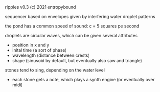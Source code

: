 ripples v0.3 (c) 2021 entropybound

sequencer based on envelopes given by interfering water droplet patterns

the pond has a common speed of sound: c = 5 squares pe second

droplets are circular waves, which can be given several attributes
- position in x and y
- inital time (a sort of phase)
- wavelength (distance between crests)
- shape (sinusoid by default, but eventually also saw and triangle)

stones tend to sing, depending on the water level
- each stone gets a note, which plays a synth engine (or eventually over midi)

